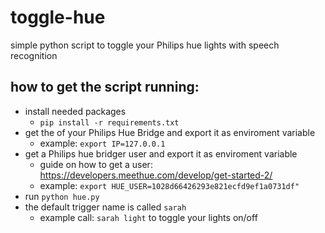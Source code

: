 # toggle-hue

simple python script to toggle your Philips hue lights with speech recognition

## how to get the script running:

- install needed packages
  - `pip install -r requirements.txt`
- get the of your Philips Hue Bridge and export it as enviroment variable
  - example: `export IP=127.0.0.1`
- get a Philips hue bridger user and export it as enviroment variable
  - guide on how to get a user: https://developers.meethue.com/develop/get-started-2/
  - example: `export HUE_USER=1028d66426293e821ecfd9ef1a0731df"`
- run `python hue.py`
- the default trigger name is called `sarah`
  - example call: `sarah light` to toggle your lights on/off
